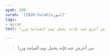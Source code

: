 ```yaml
---
ayah: 100
surah: '[[020-Surah|سورة]]'
tags:
- quran
text: من أعرض عنه فإنه يحمل يوم القيامة وزرا

---
```

> من أعرض عنه فإنه يحمل يوم القيامة وزرا
